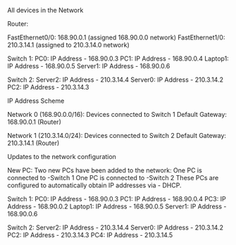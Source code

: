 All devices in the Network

 Router:

  FastEthernet0/0: 168.90.0.1 (assigned 168.90.0.0 network)
  FastEthernet1/0: 210.3.14.1 (assigned to 210.3.14.0 network)

Switch 1:
  PC0: IP Address - 168.90.0.3 
  PC1: IP Address - 168.90.0.4 
  Laptop1: IP Address - 168.90.0.5 
  Server1: IP Address - 168.90.0.6

 Switch 2:
  Server2: IP Address - 210.3.14.4
  Server0: IP Address - 210.3.14.2 
  PC2: IP Address - 210.3.14.3 

 IP Address Scheme

 Network 0 (168.90.0.0/16): Devices connected to Switch 1
 Default Gateway: 168.90.0.1 (Router)

 Network 1 (210.3.14.0/24): Devices connected to Switch 2
 Default Gateway: 210.3.14.1 (Router)


Updates to the network configuration

New PC:
Two new PCs have been added to the network:
One PC is connected to -Switch 1
One PC is connected to -Switch 2
These PCs are configured to automatically obtain IP addresses via - DHCP.

Switch 1:
  PC0: IP Address - 168.90.0.3 
  PC1: IP Address - 168.90.0.4 
  PC3: IP Address - 168.90.0.2 
  Laptop1: IP Address - 168.90.0.5 
  Server1: IP Address - 168.90.0.6

 Switch 2:
  Server2: IP Address - 210.3.14.4
  Server0: IP Address - 210.3.14.2 
  PC2: IP Address - 210.3.14.3
  PC4: IP Address - 210.3.14.5

